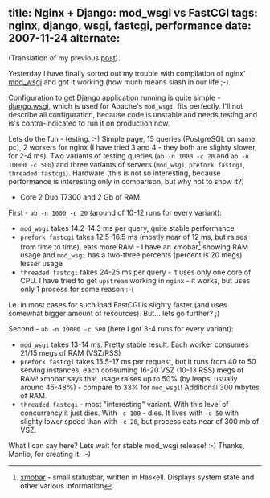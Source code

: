 title: Nginx + Django: mod_wsgi vs FastCGI
tags: nginx, django, wsgi, fastcgi, performance
date: 2007-11-24
alternate: <link rel="alternate" hreflang="ru" href="https://solovyov.net/blog/2007/nginx-mod-wsgi-vs-fastcgi/" /> <link rel="alternate" hreflang="en" href="https://solovyov.net/blog/2007/nginx-mod-wsgi-vs-fastcgi-en/" />
----

(Translation of my previous [post][1]).

Yesterday I have finally sorted out my trouble with compilation of nginx'
[mod_wsgi][2] and got it working (how much means slash in our life ;-).

Configuration to get Django application running is quite simple -
[django.wsgi][3], which is used for Apache's `mod_wsgi`, fits perfectly. I'll
not describe all configuration, because code is unstable and needs testing and
is's contra-indicated to run it on production now.

Lets do the fun - testing. :-) Simple page, 15 queries (PostgreSQL on same pc),
2 workers for nginx (I have tried 3 and 4 - they both are slighty slower, for
2-4 ms). Two variants of testing queries (`ab -n 1000 -c 20` and `ab -n 10000 -c
500`) and three variants of servers (`mod_wsgi`, `prefork fastcgi`, `threaded
fastcgi`). Hardware (this is not so interesting, because performance is
interesting only in comparison, but why not to show it?)
- Core 2 Duo T7300 and 2 Gb of RAM.

First - `ab -n 1000 -c 20` (around of 10-12 runs for every variant):

- `mod_wsgi` takes 14.2-14.3 ms per query, quite stable performance
- `prefork fastcgi` takes 12.5-16.5 ms (mostly near of 12 ms, but raises from
  time to time), eats more RAM - I have an xmobar[^1] showing RAM usage and
  `mod_wsgi` has a two-three percents (percent is 20 megs) lesser usage
- `threaded fastcgi` takes 24-25 ms per query - it uses only one core of CPU. I
  have tried to get `upstream` working in `nginx` - it works, but uses only 1
  process for some reason :-(

I.e. in most cases for such load FastCGI is slighty faster (and uses somewhat
bigger amount of resources). But... lets go further? ;)

Second - `ab -n 10000 -c 500` (here I got 3-4 runs for every variant):

- `mod_wsgi` takes 13-14 ms. Pretty stable result. Each worker consumes 21/15
  megs of RAM (VSZ/RSS)
- `prefork fastcgi` takes 15.5-17 ms per request, but it runs from 40 to 50
  serving instances, each consuming 16-20 VSZ (10-13 RSS) megs of RAM! xmobar
  says that usage raises up to 50% (by leaps, usually around 45-48%) - compare
  to 33% for `mod_wsgi`! Additional 300 mbytes of RAM.
- `threaded fastcgi` - most "interesting" variant. With this level of
  concurrency it just dies. With `-c 100` - dies. It lives with `-c 50` with
  slighty lower speed than with `-c 20`, but process eats near of 300 mb of VSZ.

What I can say here? Lets wait for stable mod_wsgi release! :-) Thanks, Manlio,
for creating it. :-)

[1]: https://solovyov.net/blog/2007/nginx-mod-wsgi-vs-fastcgi/
[2]: http://hg.mperillo.ath.cx/nginx/mod_wsgi/
[3]: http://trac.piranha.org.ua/browser/byteflow/django.wsgi
[4]: http://gorgias.mine.nu/xmobar/

[^1]: [xmobar][4] - small statusbar, written in Haskell. Displays system state and other various information

